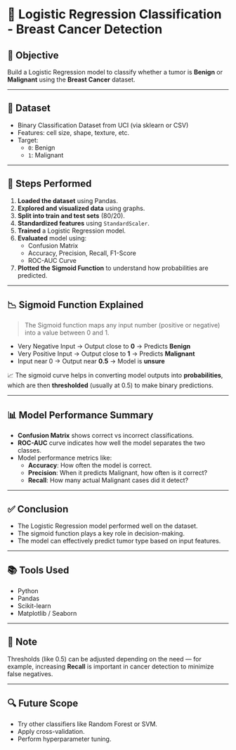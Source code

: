# 🧪 Logistic Regression Classification - Breast Cancer Detection

## 📌 Objective
Build a Logistic Regression model to classify whether a tumor is **Benign** or **Malignant** using the **Breast Cancer** dataset.

---

## 📁 Dataset
- Binary Classification Dataset from UCI (via sklearn or CSV)
- Features: cell size, shape, texture, etc.
- Target:  
  - `0`: Benign  
  - `1`: Malignant

---

## 🔧 Steps Performed

1. **Loaded the dataset** using Pandas.
2. **Explored and visualized data** using graphs.
3. **Split into train and test sets** (80/20).
4. **Standardized features** using `StandardScaler`.
5. **Trained** a Logistic Regression model.
6. **Evaluated** model using:
   - Confusion Matrix
   - Accuracy, Precision, Recall, F1-Score
   - ROC-AUC Curve
7. **Plotted the Sigmoid Function** to understand how probabilities are predicted.

---

## 📉 Sigmoid Function Explained

> The Sigmoid function maps any input number (positive or negative) into a value between 0 and 1.

- Very Negative Input → Output close to **0** → Predicts **Benign**
- Very Positive Input → Output close to **1** → Predicts **Malignant**
- Input near 0 → Output near **0.5** → Model is **unsure**

📈 The sigmoid curve helps in converting model outputs into **probabilities**, which are then **thresholded** (usually at 0.5) to make binary predictions.

---

## 📊 Model Performance Summary

- **Confusion Matrix** shows correct vs incorrect classifications.
- **ROC-AUC** curve indicates how well the model separates the two classes.
- Model performance metrics like:
  - **Accuracy**: How often the model is correct.
  - **Precision**: When it predicts Malignant, how often is it correct?
  - **Recall**: How many actual Malignant cases did it detect?

---

## ✅ Conclusion

- The Logistic Regression model performed well on the dataset.
- The sigmoid function plays a key role in decision-making.
- The model can effectively predict tumor type based on input features.

---

## 📚 Tools Used
- Python
- Pandas
- Scikit-learn
- Matplotlib / Seaborn

---

## 📌 Note
Thresholds (like 0.5) can be adjusted depending on the need — for example, increasing **Recall** is important in cancer detection to minimize false negatives.

---

## 🔍 Future Scope
- Try other classifiers like Random Forest or SVM.
- Apply cross-validation.
- Perform hyperparameter tuning.

